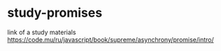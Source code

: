 # study-promises
link of a study materials https://code.mu/ru/javascript/book/supreme/asynchrony/promise/intro/
